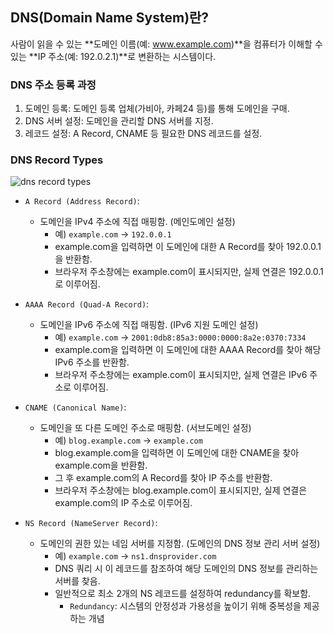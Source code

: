 ## DNS(Domain Name System)란?

사람이 읽을 수 있는 **도메인 이름(예: www.example.com)**을 컴퓨터가 이해할 수 있는 **IP 주소(예: 192.0.2.1)**로 변환하는 시스템이다.

### DNS 주소 등록 과정
1. 도메인 등록: 도메인 등록 업체(가비아, 카페24 등)를 통해 도메인을 구매.
2. DNS 서버 설정: 도메인을 관리할 DNS 서버를 지정.
3. 레코드 설정: A Record, CNAME 등 필요한 DNS 레코드를 설정.

### DNS Record Types
![dns record types](https://velog.velcdn.com/images/kimtaekjun/post/f53e4756-d11c-412c-af30-bce4e0451541/image.png)

- `A Record (Address Record)`:
    - 도메인을 IPv4 주소에 직접 매핑함. (메인도메인 설정)
        - 예) `example.com` → `192.0.0.1`
        - example.com을 입력하면 이 도메인에 대한 A Record를 찾아 192.0.0.1을 반환함.
        - 브라우저 주소창에는 example.com이 표시되지만, 실제 연결은 192.0.0.1로 이루어짐.

- `AAAA Record (Quad-A Record)`:
    - 도메인을 IPv6 주소에 직접 매핑함. (IPv6 지원 도메인 설정)
        - 예) `example.com` → `2001:0db8:85a3:0000:0000:8a2e:0370:7334`
        - example.com을 입력하면 이 도메인에 대한 AAAA Record를 찾아 해당 IPv6 주소를 반환함.
        - 브라우저 주소창에는 example.com이 표시되지만, 실제 연결은 IPv6 주소로 이루어짐.

- `CNAME (Canonical Name)`:
    - 도메인을 또 다른 도메인 주소로 매핑함. (서브도메인 설정)
        - 예) `blog.example.com` → `example.com`
        - blog.example.com을 입력하면 이 도메인에 대한 CNAME을 찾아 example.com을 반환함.
        - 그 후 example.com의 A Record를 찾아 IP 주소를 반환함.
        - 브라우저 주소창에는 blog.example.com이 표시되지만, 실제 연결은 example.com의 IP 주소로 이루어짐.

- `NS Record (NameServer Record)`:
    - 도메인의 권한 있는 네임 서버를 지정함. (도메인의 DNS 정보 관리 서버 설정)
        - 예) `example.com` → `ns1.dnsprovider.com`
        - DNS 쿼리 시 이 레코드를 참조하여 해당 도메인의 DNS 정보를 관리하는 서버를 찾음.
        - 일반적으로 최소 2개의 NS 레코드를 설정하여 redundancy를 확보함.
          - `Redundancy`: 시스템의 안정성과 가용성을 높이기 위해 중복성을 제공하는 개념